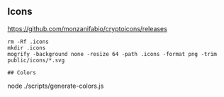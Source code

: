 ## Icons

https://github.com/monzanifabio/cryptoicons/releases

```
rm -Rf .icons
mkdir .icons
mogrify -background none -resize 64 -path .icons -format png -trim public/icons/*.svg

## Colors
```

node ./scripts/generate-colors.js

```

```
